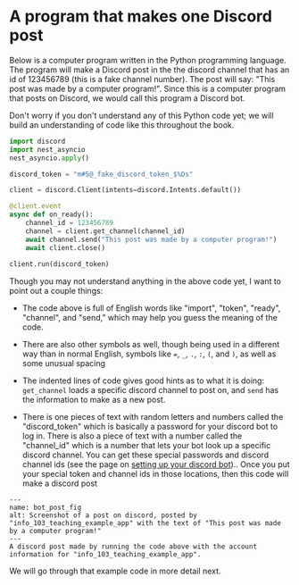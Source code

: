 # A program that makes one Discord post

Below is a computer program written in the Python programming language. The program will make a Discord post in the the discord channel that has an id of 123456789 (this is a fake channel number). The post will say: "This post was made by a computer program!". Since this is a computer program that posts on Discord, we would call this program a Discord bot.

Don't worry if you don't understand any of this Python code yet; we will build an understanding of code like this throughout the book.

```python
import discord
import nest_asyncio
nest_asyncio.apply()

discord_token = "m#5@_fake_discord_token_$%Ds"

client = discord.Client(intents=discord.Intents.default())

@client.event
async def on_ready():
    channel_id = 123456789
    channel = client.get_channel(channel_id)
    await channel.send("This post was made by a computer program!")
    await client.close()
    
client.run(discord_token)

```

Though you may not understand anything in the above code yet, I want to point out a couple things:
- The code above is full of English words like "import", "token", "ready", "channel", and "send," which may help you guess the meaning of the code.
- There are also other symbols as well, though being used in a different way than in normal English, symbols like ``=``, `_`, `.`, `:`, `(`, and `)`, as well as some unusual spacing



- The indented lines of code gives good hints as to what it is doing: `get_channel` loads a specific discord channel to post on, and `send` has the information to make as a new post.
- There is one pieces of text with random letters and numbers called the "discord_token" which is basically a password for your discord bot to log in. There is also a piece of text with a number called the "channel_id" which is a number that lets your bot look up a specific discord channel. You can get these special passwords and discord channel ids (see the page on [setting up your discord bot](../../appendix/making_bot_account.md)).. Once you put your special token and channel ids in those locations, then this code will make a discord post

```{figure} discord_bot_post.png
---
name: bot_post_fig
alt: Screenshot of a post on discord, posted by "info_103_teaching_example_app" with the text of "This post was made by a computer program!"
---
A discord post made by running the code above with the account information for "info_103_teaching_example_app".
```

We will go through that example code in more detail next.
